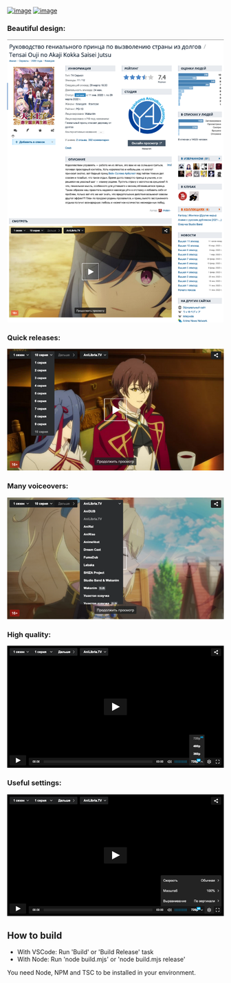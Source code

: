 [![image](https://img.shields.io/amo/v/shikiplayer?style=for-the-badge&color=orange)](https://addons.mozilla.org/en-US/firefox/addon/shikiplayer/)
[![image](https://img.shields.io/static/v1?label=SCRIPT&message=INSTALL&style=for-the-badge&color=yellow)](https://raw.github.com/qt-kaneko/Shikiplayer/main/manifest.user.js)

### Beautiful design:
![image](./assets/screenshots/1.png?raw=true)

### Quick releases:
![image](./assets/screenshots/2.png?raw=true)

### Many voiceovers:
![image](./assets/screenshots/3.png?raw=true)

### High quality:
![image](./assets/screenshots/4.png?raw=true)

### Useful settings:
![image](./assets/screenshots/5.png?raw=true)

## How to build
- With VSCode: Run 'Build' or 'Build Release' task
- With Node: Run 'node build.mjs' or 'node build.mjs release'

You need Node, NPM and TSC to be installed in your environment.